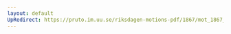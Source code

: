 ```yaml
---
layout: default
UpRedirect: https://pruto.im.uu.se/riksdagen-motions-pdf/1867/mot_1867__ak__281/mot_1867__ak__281-009.pdf
---
```

